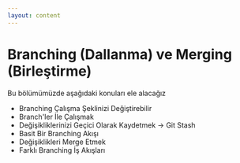 ```yaml
---
layout: content
---
```


# Branching \(Dallanma\) ve Merging \(Birleştirme\)

Bu bölümümüzde aşağıdaki konuları ele alacağız

* Branching Çalışma Şeklinizi Değiştirebilir
* Branch'ler İle Çalışmak
* Değişikliklerinizi Geçici Olarak Kaydetmek -&gt; Git Stash
* Basit Bir Branching Akışı
* Değişiklikleri Merge Etmek
* Farklı Branching İş Akışları
